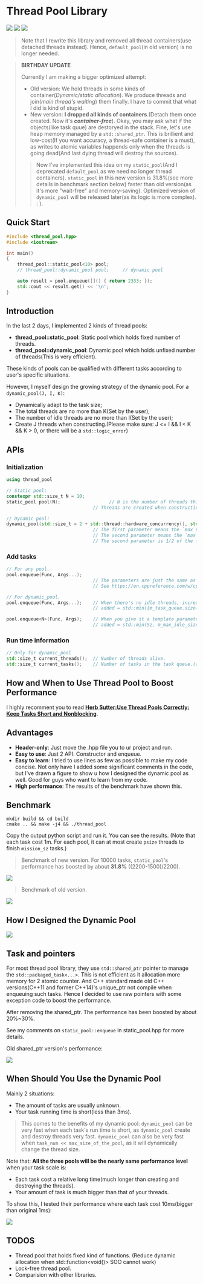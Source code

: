 # Thread Pool Library

![](https://img.shields.io/badge/language-c++-orange.svg) 
![](https://img.shields.io/github/stars/ganler/thread_pools.svg?style=social)
![](https://img.shields.io/github/languages/code-size/ganler/thread_pools.svg)

> Note that I rewrite this library and removed all thread containers(use detached threads instead). Hence, `default_pool`(in old version) is no longer needed.

> **BIRTHDAY UPDATE**
>
> Currently I am making a bigger optimized attempt:
>
> - Old version: We hold threads in some kinds of container(*Dynamic/static allocation*). We produce threads and join(*main thread's waiting*) them finally. I have to commit that what I did is kind of stupid.
> - New version: **I dropped all kinds of containers**.(Detach them once created. Now it's ***container-free***). Okay, you may ask what if the objects(like task quue) are destoryed in the stack. Fine, let's use heap memory managed by a `std::shared_ptr`. This is brillient and low-cost(If you want accuracy, a thread-safe container is a must), as writes to atomic variables happends only when the threads is going dead(And last dying thread will destroy the sources).
>
> > Now I've implemented this idea on my `static_pool`(And I deprecated `default_pool` as we need no longer thread containers).  `static_pool` in this new version is 31.8%(see more details in benchmark section below) faster than old version(as it's more "wait-free" and memory-saving). Optimized version of `dynamic_pool` will be released later(as its logic is more complex). : ).

## Quick Start

```c++
#include <thread_pool.hpp>
#include <iostream>

int main()
{
    thread_pool::static_pool<10> pool;
    // thread_pool::dynamic_pool pool;     // dynamic pool

    auto result = pool.enqueue([]() { return 2333; });
    std::cout << result.get() << '\n';
}
```

## Introduction

In the last 2 days, I implemented 2 kinds of thread pools:
- **thread_pool::static_pool**: Static pool which holds fixed number of threads.
- **thread_pool::dynamic_pool**: Dynamic pool which holds unfixed number of threads(This is very efficient).

These kinds of pools can be qualified with different tasks according to user's specific situations.

However, I myself design the growing strategy of the dynamic pool. For a `dynamic_pool(J, I, K)`:

- Dynamically adapt to the task size;
- The total threads are no more than K(Set by the user);
- The number of idle threads are no more than I(Set by the user);
- Create J threads when constructing.(Please make sure: J <= I && I < K && K > 0, or there will be a `std::logic_error`)

## APIs

### Initialization
```c++
using thread_pool

// Static pool:
constexpr std::size_t N = 10;
static_pool pool(N);                  // N is the number of threads this pool holds.
                                // Threads are created when construction function is called and destroyed when deconstruction function is called.

// Dynamic pool:
dynamic_pool(std::size_t = 2 + std::thread::hardware_concurrency(), std::size_t = no_input);
                                // The first parameter means the `max number of threads` it can have.
                                // The second parameter means the `max number of idle threads` it can have.
                                // The second parameter is 1/2 of the first one by default.

```

### Add tasks

```c++
// For any pool.
pool.enqueue(Func, Args...);
                                // The parameters are just the same as that of std::bind.
                                // See https://en.cppreference.com/w/cpp/utility/functional/bind for more details.

// For dynamic_pool.
pool.enqueue(Func, Args...);    // When there's no idle threads, increase the number of threads adaptively. 
                                // added = std::min({m_task_queue.size(), m_max_idle_size, m_max_size - m_workers.size()})

pool.enqueue<N>(Func, Args);    // When you give it a template parameter, you can add threads number linearly.
                                // added = std::min(Sz, m_max_idle_size)
```

### Run time information

```c++
// Only for dynamic_pool
std::size_t current_threads();  // Number of threads alive.
std::size_t current_tasks();    // Number of tasks in the task queue.(which haven't been excuted.)
```

## How and When to Use Thread Pool to Boost Performance

I highly recomment you to read [**Herb Sutter:Use Thread Pools Correctly: Keep Tasks Short and Nonblocking**](http://www.drdobbs.com/parallel/use-thread-pools-correctly-keep-tasks-sh/216500409).

## Advantages

- **Header-only**: Just move the .hpp file you to ur project and run.
- **Easy to use**: Just 2 API: Constructor and enqueue.
- **Easy to learn**: I tried to use lines as few as possible to make my code concise. Not only have I added some significant comments in the code, but I've drawn a figure to show u how I designed the dynamic pool as well. Good for guys who want to learn from my code.
- **High performance**: The results of the benchmark have shown this.

## Benchmark

```shell
mkdir build && cd build
cmake .. && make -j4 && ./thread_pool
```

Copy the output python script and run it. You can see the results.
(Note that each task cost 1m. For each pool, it can at most create `psize` threads to finish `mission_sz` tasks.)

> Benchmark of new version. For 10000 tasks, `static_pool`'s performance has boosted by about **31.8%** ((2200-1500)/2200).

![](images/bench-nocontainer.png)

> Benchmark of old version.

![](images/benchmark-1ms.png)

## How I Designed the Dynamic Pool

![](images/thread_theory.png)

## Task and pointers

For most thread pool library, they use `std::shared_ptr` pointer to manage the `std::packaged_task<...>`. This is not efficient as it allocation more memory for 2 atomic counter. And C++ standard made old C++ versions(C++11 and former C++14)'s unique_ptr not compile when enqueuing such tasks. Hence I decided to use raw pointers with some exception code to boost the performance.

After removing the shared_ptr. The performance has been boosted by about 20%~30%.

See my comments on `static_pool::enqueue` in static_pool.hpp for more details.

Old shared_ptr version's performance:

![](images/shared_ptr_benchmark.png)

## When Should You Use the Dynamic Pool

Mainly 2 situations:

- The amount of tasks are usually unknown.
- Your task running time is short(less than 3ms).

> This comes to the benefits of my dynamic pool:
> `dynamic_pool` can be very fast when each task's run time is short, as `dynamic_pool` create and destroy threads very fast.
> `dynamic_pool` can also be very fast when `task_num << max_size_of_the_pool`, as it will dynamically change the thread size.

Note that: **All the three pools will be the nearly same performance level** when your task scale is:

- Each task cost a relative long time(much longer than creating and destroying the threads).
- Your amount of task is much bigger than that of your threads.

To show this, I tested their performance where each task cost 10ms(bigger than original 1ms):

![](images/benchmark.png)

## TODOS

- Thread pool that holds fixed kind of functions. (Reduce dynamic allocation when std::function<void()> SOO cannot work)
- Lock-free thread pool.
- Comparision with other libraries.
